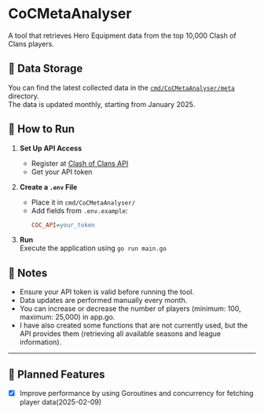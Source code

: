 # CoCMetaAnalyser

A tool that retrieves Hero Equipment data from the top 10,000 Clash of Clans players.

## 📂 Data Storage

You can find the latest collected data in the [`cmd/CoCMetaAnalyser/meta`](cmd/CoCMetaAnalyser/meta) directory.  
The data is updated monthly, starting from January 2025.

## 🚀 How to Run

1. **Set Up API Access**

    - Register at [Clash of Clans API](https://developer.clashofclans.com/)
    - Get your API token

2. **Create a `.env` File**

    - Place it in `cmd/CoCMetaAnalyser/`
    - Add fields from `.env.example`:
        ```ini
        COC_API=your_token
        ```

3. **Run**  
   Execute the application using `go run main.go`

## 📌 Notes

-   Ensure your API token is valid before running the tool.
-   Data updates are performed manually every month.
-   You can increase or decrease the number of players (minimum: 100, maximum: 25,000) in app.go.
-   I have also created some functions that are not currently used, but the API provides them (retrieving all available seasons and league information).

---

## 🔧 Planned Features  
- [x] Improve performance by using Goroutines and concurrency for fetching player data(2025-02-09)
